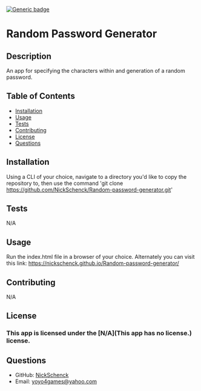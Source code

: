 [![Generic badge](https://img.shields.io/badge/license-N/A-<COLOR>.svg)](#license)
  # Random Password Generator
  ## Description
  An app for specifying the characters within and generation of a random password.
  ## Table of Contents
  * [Installation](#installation)
  * [Usage](#usage)
  * [Tests](#tests)
  * [Contributing](#contributing)
  * [License](#license)
  * [Questions](#questions)
  ## Installation
  Using a CLI of your choice, navigate to a directory you'd like to copy the repository to, then use the command 'git clone https://github.com/NickSchenck/Random-password-generator.git'
  ## Tests
  N/A
  ## Usage
  Run the index.html file in a browser of your choice.
  Alternately you can visit this link: https://nickschenck.github.io/Random-password-generator/
  ## Contributing
  N/A
  ## License
  ### This app is licensed under the [N/A](This app has no license.) license.
  ## Questions
  * GitHub: [NickSchenck](https://github.com/NickSchenck)
  * Email: 
  [yoyo4games@yahoo.com](mailto:yoyo4games@yahoo.com)
  